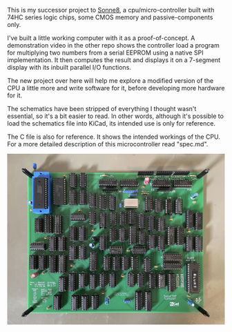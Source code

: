 This is my successor project to
[Sonne8](https://github.com/michaelmangelsdorf/Sonne8), a cpu/micro-controller built with
74HC series logic chips, some CMOS memory and passive-components only.

I've built a little working computer with it as a proof-of-concept. A demonstration video in the other repo shows the controller load a program for multiplying two numbers from a serial EEPROM using a native SPI implementation. It then computes the result and displays it on a 7-segment display with its inbuilt parallel I/O functions.

The new project over here will help me explore a modified version of the CPU a little more and write software for it,
before developing more hardware for it.

The schematics have been stripped of everything I thought wasn't essential, so it's a bit
easier to read. In other words, although it's possible to load the schematics file into KiCad,
its intended use is only for reference.

The C file is also for reference. It shows the intended workings of the CPU. For a more detailed description of this microcontroller read "spec.md".

![PCB with working Sonne8 micro-controller](https://github.com/michaelmangelsdorf/myth/blob/main/sonne8pcb.jpg)

